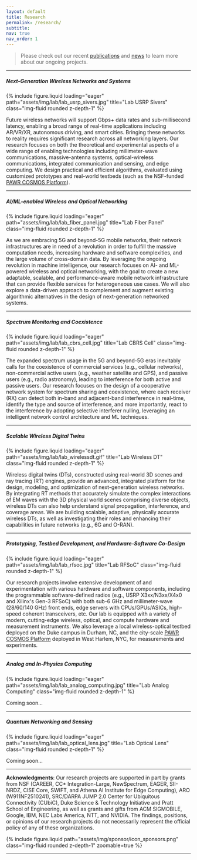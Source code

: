 ```yaml
---
layout: default
title: Research
permalink: /research/
subtitle:
nav: true
nav_order: 1
---
```


> Please check out our recent [publications](/publications/by-year) and [news](/news) to learn more about our ongoing projects.

---

##### **Next-Generation Wireless Networks and Systems**

<div class="row">
    <div class="col-sm-4">
        {% include figure.liquid loading="eager" path="assets/img/lab/lab_usrp_sivers.jpg" title="Lab USRP Sivers" class="img-fluid rounded z-depth-1" %}
    </div>
    <div class="col-sm-8">
        <p>
            Future wireless networks will support Gbps+ data rates and sub-millisecond latency, enabling a broad range of real-time applications including AR/VR/XR, autonomous driving, and smart cities. Bringing these networks to reality requires significant research across all networking layers. Our research focuses on both the theoretical and experimental aspects of a wide range of enabling technologies including millimeter-wave communications, massive-antenna systems, optical-wireless communications, integrated communication and sensing, and edge computing. We design practical and efficient algorithms, evaluated using customized prototypes and real-world testbeds (such as the NSF-funded <a href="https://cosmos-lab.org/">PAWR COSMOS Platform</a>).
        </p>
    </div>
</div>

---

##### **AI/ML-enabled Wireless and Optical Networking**

<div class="row">
    <div class="col-sm-4">
        {% include figure.liquid loading="eager" path="assets/img/lab/lab_fiber_panel.jpg" title="Lab Fiber Panel" class="img-fluid rounded z-depth-1" %}
    </div>
    <div class="col-sm-8">
        <p>
            As we are embracing 5G and beyond-5G mobile networks, their network infrastructures are in need of a revolution in order to fulfill the massive computation needs, increasing hardware and software complexities, and the large volume of cross-domain data. By leveraging the ongoing revolution in machine intelligence, our research focuses on AI- and ML-powered wireless and optical networking, with the goal to create a new adaptable, scalable, and performance-aware mobile network infrastructure that can provide flexible services for heterogeneous use cases. We will also explore a data-driven approach to complement and augment existing algorithmic alternatives in the design of next-generation networked systems.
        </p>
    </div>
</div>

---

##### **Spectrum Monitoring and Coexistence**

<div class="row">
    <div class="col-sm-4">
        {% include figure.liquid loading="eager" path="assets/img/lab/lab_cbrs_cell.jpg" title="Lab CBRS Cell" class="img-fluid rounded z-depth-1" %}
    </div>
    <div class="col-sm-8">
        <p>
            The expanded spectrum usage in the 5G and beyond-5G eras inevitably calls for the coexistence of commercial services (e.g., cellular networks), non-commercial active users (e.g., weather satellite and GPS), and passive users (e.g., radio astronomy), leading to interference for both active and passive users. Our research focuses on the design of a cooperative network system for spectrum sharing and coexistence, where each receiver (RX) can detect both in-band and adjacent-band interference in real-time, identify the type and source of interference, and more importantly, react to the interference by adopting selective interferer nulling, leveraging an intelligent network control architecture and ML techniques.
        </p>
    </div>
</div>

---

##### **Scalable Wireless Digital Twins**

<div class="row">
    <div class="col-sm-4">
        {% include figure.liquid loading="eager" path="assets/img/lab/lab_wirelessdt.gif" title="Lab Wireless DT" class="img-fluid rounded z-depth-1" %}
    </div>
    <div class="col-sm-8">
        <p>
            Wireless digital twins (DTs), constructed using real-world 3D scenes and ray tracing (RT) engines, provide an advanced, integrated platform for the design, modeling, and optimization of next-generation wireless networks. By integrating RT methods that accurately simulate the complex interactions of EM waves with the 3D physical world scenes comprising diverse objects, wireless DTs can also help understand signal propagation, interference, and coverage areas. We are building scalable, adaptive, physically accurate wireless DTs, as well as investigating their roles and enhancing their capabilities in future networks (e.g., 6G and O-RAN).
        </p>
    </div>
</div>

---

##### **Prototyping, Testbed Development, and Hardware-Software Co-Design**

<div class="row">
    <div class="col-sm-4">
        {% include figure.liquid loading="eager" path="assets/img/lab/lab_rfsoc.jpg" title="Lab RFSoC" class="img-fluid rounded z-depth-1" %}
    </div>
    <div class="col-sm-8">
        <p>
            Our research projects involve extensive development of and experimentation with various hardware and software components, including the programmable software-defined radios (e.g., USRP X3xx/N3xx/X4x0 and Xilinx's Gen-3 RFSoC) with both sub-6 GHz and millimeter-wave (28/60/140 GHz) front ends, edge servers with CPUs/GPUs/ASICs, high-speed coherent transceivers, etc. Our lab is equipped with a variety of modern, cutting-edge wireless, optical, and compute hardware and measurement instruments. We also leverage a local wireless-optical testbed deployed on the Duke campus in Durham, NC, and the city-scale <a href="https://cosmos-lab.org/">PAWR COSMOS Platform</a> deployed in West Harlem, NYC, for measurements and experiments.
        </p>
    </div>
</div>

---

##### **Analog and In-Physics Computing**

<div class="row">
    <div class="col-sm-4">
        {% include figure.liquid loading="eager" path="assets/img/lab/lab_analog_computing.jpg" title="Lab Analog Computing" class="img-fluid rounded z-depth-1" %}
    </div>
    <div class="col-sm-8">
        <p>
            Coming soon...
        </p>
    </div>
</div>

---

##### **Quantum Networking and Sensing**

<div class="row">
    <div class="col-sm-4">
        {% include figure.liquid loading="eager" path="assets/img/lab/lab_optical_lens.jpg" title="Lab Optical Lens" class="img-fluid rounded z-depth-1" %}
    </div>
    <div class="col-sm-8">
        <p>
            Coming soon...
        </p>
    </div>
</div>

---

**Acknowledgments**: Our research projects are supported in part by grants from NSF (CAREER, CC\* Integration-Large, NewSpectrum, EAGER, SII-NRDZ, CISE Core, SWIFT, and Athena AI Institute for Edge Computing), ARO (W911NF2510241), SRC/DARPA JUMP 2.0 Center for Ubiquitous Connectivity (CUbiC), Duke Science &amp; Technology Initiative and Pratt School of Engineering, as well as grants and gifts from ACM SIGMOBILE, Google, IBM, NEC Labs America, NTT, and NVIDIA. The findings, positions, or opinions of our research projects do not necessarily represent the official policy of any of these organizations.

<div class="row">
    <div class="col-sm">
        {% include figure.liquid path="assets/img/sponsor/icon_sponsors.png" class="img-fluid rounded z-depth-1" zoomable=true %}
    </div>
</div>

---
